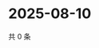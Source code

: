 # 2025-08-10

共 0 条

<!-- BEGIN ZHIHUQUESTIONS -->
<!-- 最后更新时间 Sun Aug 10 2025 01:09:52 GMT+0800 (China Standard Time) -->

<!-- END ZHIHUQUESTIONS -->
